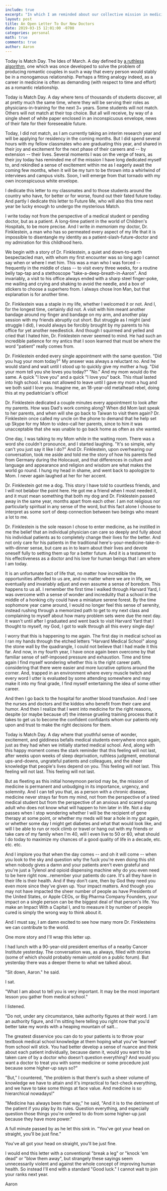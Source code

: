 ```yaml
---
include: true
excerpt: "In which I am reminded about our collective mission in medicine, and give a sendoff to my graduating peers"
layout: post
title: An Open Letter To Our New Doctors
date: 2019-03-15 12:01:00 -0700
categories: personal 
math: true
comments: true
author: Aaron
---
```



Today is Match Day. The Ides of March. A day defined by [a ruthless algorithm](https://aaroncheng.me/explanatory/2016/08/07/gale-shapley.html), one which was once developed to solve the problem of producing romantic couples in such a way that every person would stably be in a monogamous relationship. Perhaps a fitting analogy indeed, as a career in medicine is often as demanding (with respect to time and effort) as a romantic relationship.  

Today is Match Day. A day where tens of thousands of students discover, all at pretty much the same time, where they will be serving their roles as physicians-in-training for the next 3+ years. Some students will not match. Others will not match at their top choice. But all will receive, by way of a single sheet of white paper enclosed in an inconspicuous envelope, news of their fate for their foreseeable future.  

Today, I did not match, as I am currently taking an interim research year and will be applying for residency in the coming months. But I did spend several hours with my fellow classmates who are graduating this year, and shared in their joy and excitement for the next phase of their careers and -- by extension -- their lives. Several moments I was on the verge of tears, as their joy today has reminded me of the mission I have long dedicated myself to, and rekindled a sense of excitement within me as I eagerly await the coming few months, when it will be my turn to be thrown into a whirlwind of interviews and campus visits. Soon, I will emerge from that tornado with my own inconspicuous white envelope.  

I dedicate this letter to my classmates and to those students around the country who have, for better or for worse, found out their fated future today. And partly I dedicate this letter to Future Me, who will also this time next year be lucky enough to undergo the mysterious Match.  

I write today not from the perspective of a medical student or pending doctor, but as a patient. A long-time patient in the world of Children's Hospitals, to be more precise. And I write *in memoriam* my doctor, Dr. Finklestein, a man who has so permeated every aspect of my life that it is impossible to disentangle my identity as a patient-slash-future-doctor and my admiration for this childhood hero.  

We begin with a story of Dr. Finklestein, a quiet and down-to-earth bespectacled man, with whom my first encounter was so long ago I cannot say when or where I met him. This was a man who I was forced -- frequently in the middle of class -- to visit every three weeks, for a routine belly tap-tap and a stethoscope "take-a-deep-breath-in-Aaron". And invariably, a visit to his office always ended with a sharp steel finger-poke, me wailing and crying and shaking to avoid the needle, and a box of stickers to choose a superhero from. I always chose Iron Man, but that explanation is for another time.  

Dr. Finklestein was a staple in my life, whether I welcomed it or not. And I, for the longest time, certainly did not. A visit with him meant another bandage around my finger and bandage on my arm, and another play session with my friends abruptly cut short. But struggle as I might (and struggle I did), I would always be forcibly brought by my parents to his office for yet another needlestick. And though I squirmed and yelled and cried that I hated him, Dr. Finklestein never seemed to mind. He had such an incredible patience for my antics that I soon learned that must be where the word "patient" really comes from.  

Dr. Finklestein ended every single appointment with the same question. "Did you hug your mom today?" My answer was always a reluctant no. And he would stand and wait until I stood up to quickly give my mother a hug. "Did your mom tell you she loves you today?" "No." And my mom would do the same. A quick "I love you" and a quick "I love you" back. This ritual lasted into high school. I was not allowed to leave until I gave my mom a hug and we both said I love you. Imagine me, an 18-year-old metalhead rebel, doing this at my pediatrician's office!  

Dr. Finklestein dedicated a couple minutes every appointment to look after my parents. How was Dad's work coming along? When did Mom last speak to her parents, and when will she go back to Taiwan to visit them again? Dr. Finklestein once called my uncle on the phone to demand that he help set up Skype for my Mom to video-call her parents, since to him it was unacceptable that she was unable to go back home as often as she wanted.  

One day, I was talking to my Mom while in the waiting room. There was a word she couldn't pronounce, and I started laughing. "It's so simple, why can't you just say it like I do?" And Dr. Finklestein, upon overhearing our conversation, took me aside and told me the story of how his parents fled from Germany during the Holocaust, and that differences in culture and language and appearance and religion and wisdom are what makes the world go round. I hung my head in shame, and went back to apologize to Mom. I never again laughed at her for her accent.  

Dr. Finklestein got me a dog. This story I have told to countless friends, and I will not belabor the point here. He got me a friend when I most needed it, and it must mean something that both my dog and Dr. Finklestein passed away in the same year, months apart from each other. I am not religious nor particularly spiritual in any sense of the word, but this fact alone I choose to interpret as some sort of deep connection between two beings who meant a lot to me.  

Dr. Finklestein is the sole reason I chose to enter medicine, as he instilled in me the belief that an individual physician can care so deeply and fully about his individual patients as to completely change their lives for the better. And not only care for his patients in the traditional here's-your-medicine-take-it-with-dinner sense, but care as in to learn about their lives and devote oneself fully to setting them up for a better future. And it is a testament to his effectiveness as a doctor and his love for human beings that I am where I am today.  

It is an unfortunate fact of life that, no matter how incredible the opportunities afforded to us are, and no matter where we are in life, we eventually and invariably adjust and even assume a sense of boredom. This happens to us all. I remember the first time I walked through Harvard Yard, I was overcome with a sense of wonder and incredulity that a school in the middle of a honking city could have a miniature serene forest. By the time sophomore year came around, I would no longer feel this sense of serenity, instead rushing through a memorized path to get to my next class and complaining to myself about how many problem sets were due the next day. It wasn't until after I graduated and went back to visit Harvard Yard that I thought to myself, my God, I got to walk through all this every single day!  

I worry that this is happening to me again. The first day in medical school as I ran my hands through the etched letters "Harvard Medical School" along the stone wall by the quadrangle, I could not believe that I had made it this far. And now, in my fourth year, I have once again been overcome by that familiar sense of self-imposed pressure and exhaustion. Time and time again I find myself wondering whether this is the right career path, considering that there were easier and more lucrative options around the corner. And, trapped in an environment where every muscle twitch and every word I utter is evaluated by some attending somewhere and may make it into my final grade, I find myself entertaining the idea of some other career.  

And then I go back to the hospital for another blood transfusion. And I see the nurses and doctors and the kiddos who benefit from their care and humor. And then I realize that I went into medicine for the right reasons, despite (or maybe because of) the intense grueling training process that it takes to get us to become the confident confidants whom our patients rely upon and trust to make the right decisions for them.  

Today is Match Day. A day where that youthful sense of wonder, excitement, and giddiness befalls medical students everywhere once again, just as they had when we initially started medical school. And, along with this happy moment comes the stark reminder that this feeling will not last, after weeks upon weeks of sleep deprivation, ruthless judgment, emotional ups-and-downs, ungrateful patients and colleagues, and the sheer knowledge that people's lives depend on you. This feeling will not last. This feeling will not last. This feeling will not last.  

But as fleeting as this initial honeymoon period may be, the mission of medicine is permanent and unbudging in its importance, urgency, and solemnity. And I can tell you that, as a person with a chronic disease, medicine never strays far from my mind, not from the perspective of a tired medical student but from the perspective of an anxious and scared young adult who does not know what will happen to him later in life. Not a day passes when I stop wondering whether I will be the recipient of gene therapy at some point, or whether my meds will tear a hole in my gut again, or whether some day I might get diabetes and what that would look like, and will I be able to run or rock climb or travel or hang out with my friends or take care of my family when I'm 40, will I even live to 50 or 60, what should I do today to maximize my chances of a good quality of life in a decade, etc. etc. etc.  

And I implore you that when the day comes -- and oh it will come -- when you look to the sky and question why the fuck you're even doing this shit when nobody gives a damn and your patients aren't even grateful and you're just a Tylenol and opioid dispensing machine why do you even need to be here right now...remember your patients do care. It's all they have in their life is their health. And if they don't care, then by God they need you even more since they've given up. Your impact matters. And though you may not have impacted the sheer number of people as have Presidents of the United States, or Apple CEOs, or Big Pharma Company Founders, your impact on a single person can be the biggest deal of that person's life. You make an Impact With a Capital I, and to measure it by number of people cured is simply the wrong way to think about it.  

And I must say, I am damn excited to see how many more Dr. Finklesteins we can contribute to the world.  

One more story and I'll wrap this letter up.  

I had lunch with a 90-year-old president emeritus of a nearby Cancer Institute yesterday. The conversation was, as always, filled with stories (some of which should probably remain untold on a public forum). But yesterday there was a deeper theme to what we talked about.  

"Sit down, Aaron." he said.  

I sat.  

"What I am about to tell you is very important. It may be the most important lesson you gather from medical school."  

I listened.  

"Do not, under any circumstance, take authority figures at their word. I am an authority figure, and I'm sitting here telling you right now that you'd better take my words with a heaping mountain of salt...  

The greatest disservice you can do to your patients is to throw your textbook medical school knowledge at them hoping what you've 'learned' from school will stick. You had better develop a sense of nuance and think about each patient individually, because damn it, would you want to be taken care of by a doctor who doesn't question everything? And would you want a doctor to treat you with some medicine or some procedure just because some higher-up says so?"  

"But," I countered, "the problem is that there's such a sheer volume of knowledge we have to attain and it's impractical to fact-check everything, and we have to take some things at face value. And medicine is so hierarchical nowadays!"  

"Medicine has always been that way," he said, "And it is to the detriment of the patient if you play by its rules. Question everything, and especially question those things you're ordered to do from some higher-up just because they have more power."  

A full minute passed by as he let this sink in. "You've got your head on straight, you'll be just fine."  

You've all got your head on straight, you'll be just fine.  

I would end this letter with a conventional "break a leg" or "knock 'em dead" or "blow them away", but strangely these sayings seem unnecessarily violent and against the whole concept of improving human health. So instead I'll end with a standard "Good luck." I cannot wait to join your ranks next year.  

Aaron